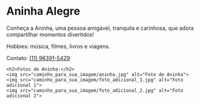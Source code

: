 <!DOCTYPE html>
<html lang="pt-br">
<head>
    <meta charset="UTF-8">
    <meta name="viewport" content="width=device-width, initial-scale=1.0">
    <title>Perfil de Aninha</title>
</head>
<body>
    <h1>Aninha Alegre</h1>
    <p>Conheça a Aninha, uma pessoa amigável, tranquila e carinhosa, que adora compartilhar momentos divertidos!</p>
    <p>Hobbies: música, filmes, livros e viagens.</p>
    <p>Contato: <a href="tel:+5511963915429">(11) 96391-5429</a></p>
    
    <h2>Fotos de Aninha:</h2>
    <img src="caminho_para_sua_imagem/aninha.jpg" alt="Foto de Aninha">
    <img src="caminho_para_sua_imagem/foto_adicional_1.jpg" alt="Foto adicional 1">
    <img src="caminho_para_sua_imagem/foto_adicional_2.jpg" alt="Foto adicional 2">
</body>
</html>
